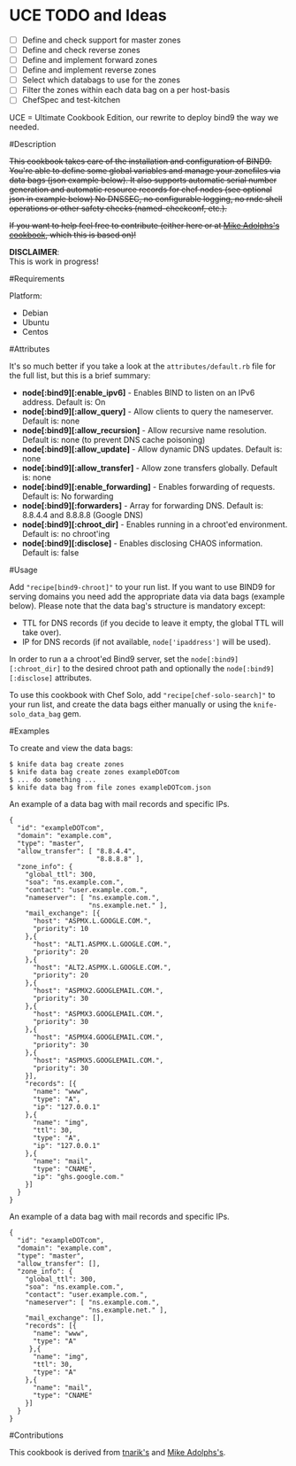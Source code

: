 # UCE TODO and Ideas

 - [ ] Define and check support for master zones
 - [ ] Define and check reverse zones
 - [ ] Define and implement forward zones
 - [ ] Define and implement reverse zones
 - [ ] Select which databags to use for the zones
 - [ ] Filter the zones within each data bag on a per host-basis
 - [ ] ChefSpec and test-kitchen

UCE = Ultimate Cookbook Edition, our rewrite to deploy bind9 the way we needed.

#Description

~~This cookbook takes care of the installation and configuration of BIND9. You're able to define some global variables and manage your zonefiles via data bags (json example below).
It also supports automatic serial number generation and automatic resource records for chef nodes (see optional json in example below)
No DNSSEC, no configurable logging, no rndc shell operations or other safety checks (named-checkconf, etc.).~~

~~If you want to help feel free to contribute (either here or at [Mike Adolphs's cookbook](https://github.com/fooforge/chef-cookbook_bind9), which this is based on)!~~

**DISCLAIMER**:  
This is work in progress!

#Requirements

Platform:

* Debian
* Ubuntu
* Centos

#Attributes

It's so much better if you take a look at the ```attributes/default.rb``` file for the full list, but this is a brief summary:

* **node[:bind9][:enable_ipv6]**       - Enables BIND to listen on an IPv6 address. Default is: On
* **node[:bind9][:allow_query]**       - Allow clients to query the nameserver. Default is: none
* **node[:bind9][:allow_recursion]**   - Allow recursive name resolution. Default is: none (to prevent DNS cache poisoning)
* **node[:bind9][:allow_update]**      - Allow dynamic DNS updates. Default is: none
* **node[:bind9][:allow_transfer]**    - Allow zone transfers globally. Default is: none
* **node[:bind9][:enable_forwarding]** - Enables forwarding of requests. Default is: No forwarding
* **node[:bind9][:forwarders]**        - Array for forwarding DNS. Default is: 8.8.4.4 and 8.8.8.8 (Google DNS)
* **node[:bind9][:chroot_dir]** - Enables running in a chroot'ed environment. Default is: no chroot'ing
* **node[:bind9][:disclose]** - Enables disclosing CHAOS information. Default is: false


#Usage

Add ```"recipe[bind9-chroot]"``` to your run list. If you want to use BIND9 for serving domains you need add the appropriate data via data bags (example below).
Please note that the data bag's structure is mandatory except: 

* TTL for DNS records (if you decide to leave it empty, the global TTL will take over).
* IP for DNS records (if not available, ```node['ipaddress']``` will be used).

In order to run a a chroot'ed Bind9 server, set the ```node[:bind9][:chroot_dir]``` to the desired chroot path and optionally the ```node[:bind9][:disclose]``` attributes.

To use this cookbook with Chef Solo, add ```"recipe[chef-solo-search]"``` to your run list, and create the data bags either manually or using the ```knife-solo_data_bag``` gem.

#Examples

To create and view the data bags:

    $ knife data bag create zones
    $ knife data bag create zones exampleDOTcom
    $ ... do something ...
    $ knife data bag from file zones exampleDOTcom.json

An example of a data bag with mail records and specific IPs.

    {
      "id": "exampleDOTcom",
      "domain": "example.com",
      "type": "master",
      "allow_transfer": [ "8.8.4.4",
                          "8.8.8.8" ],
      "zone_info": {
        "global_ttl": 300,
        "soa": "ns.example.com.",
        "contact": "user.example.com.",
        "nameserver": [ "ns.example.com.",
                        "ns.example.net." ],
        "mail_exchange": [{
          "host": "ASPMX.L.GOOGLE.COM.",
          "priority": 10
        },{
          "host": "ALT1.ASPMX.L.GOOGLE.COM.",
          "priority": 20
        },{
          "host": "ALT2.ASPMX.L.GOOGLE.COM.",
          "priority": 20
        },{
          "host": "ASPMX2.GOOGLEMAIL.COM.",
          "priority": 30
        },{
          "host": "ASPMX3.GOOGLEMAIL.COM.",
          "priority": 30
        },{
          "host": "ASPMX4.GOOGLEMAIL.COM.",
          "priority": 30
        },{
          "host": "ASPMX5.GOOGLEMAIL.COM.",
          "priority": 30
        }],
        "records": [{
          "name": "www",
          "type": "A",
          "ip": "127.0.0.1"
        },{
          "name": "img",
          "ttl": 30,
          "type": "A",
          "ip": "127.0.0.1"
        },{
          "name": "mail",
          "type": "CNAME",
          "ip": "ghs.google.com."
        }]
      }
    }

An example of a data bag with mail records and specific IPs.

    {
      "id": "exampleDOTcom",
      "domain": "example.com",
      "type": "master",
      "allow_transfer": [],
      "zone_info": {
        "global_ttl": 300,
        "soa": "ns.example.com.",
        "contact": "user.example.com.",
        "nameserver": [ "ns.example.com.",
                        "ns.example.net." ],
        "mail_exchange": [],
        "records": [{
          "name": "www",
          "type": "A"
         },{
          "name": "img",
          "ttl": 30,
          "type": "A"
        },{
          "name": "mail",
          "type": "CNAME"
        }]
      }
    }
    
#Contributions

This cookbook is derived from [tnarik's](https://github.com/tnarik/chef-cookbook_bind9-chroot) and [Mike Adolphs's](https://github.com/fooforge/chef-cookbook_bind9).
